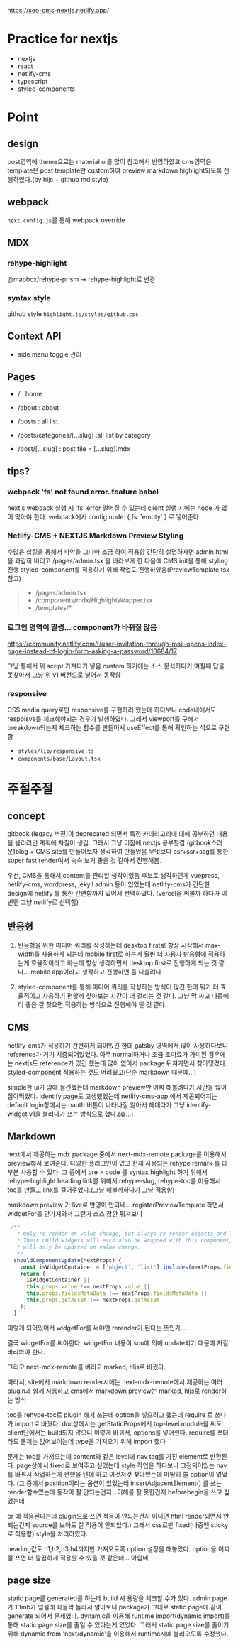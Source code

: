 https://seo-cms-nextjs.netlify.app/

# Practice for nextjs

- nextjs
- react
- netlify-cms
- typescript
- styled-components

# Point

## design

post영역에 theme으로는 material ui를 많이 참고해서 반영하였고
cms영역은 template은 post template만 custom하여 preview markdown highlight되도록 진행하였다.(by hljs + github md style)

## webpack

`next.config.js`를 통해 webpack override

## MDX

### rehype-highlight

@mapbox/rehype-prism -> rehype-highlight로 변경

### syntax style

github style
`highlight.js/styles/github.css`

## Context API

- side menu toggle 관리

## Pages

- / : home
- /about : about

- /posts : all list
- /posts/categories/[...slug] :all list by category
- /post/[...slug] : post file = [...slug].mdx

## tips?

### **webpack 'fs' not found error. feature babel**

nextjs webpack 실행 시 'fs' error 떨어질 수 있는데 client 실행 시에는 node 가 없어 막아야 한다.
webpack에서 config.node: { fs: 'empty' } 로 넣어준다.

### **Netlify-CMS + NEXTJS Markdown Preview Styling**

수많은 삽질을 통해서 파악을 그나마 조금 하여 적용함
간단히 설명하자면
admin.html을 과감히 버리고
/pages/admin.tsx 을 바라보게 한 다음에
CMS init을 통해 styling 진행
styled-component를 적용하기 위해 작업도 진행하였음(PreviewTemplate.tsx 참고)

> - /pages/admin.tsx
> - /components/mdx/HighlightWrapper.tsx
> - /templates/\*

### **로그인 영역이 말썽... component가 바뀌질 않음**

https://community.netlify.com/t/user-invitation-through-mail-opens-index-page-instead-of-login-form-asking-a-password/10684/17

<script src="https://identity.netlify.com/v1/netlify-identity-widget.js"></script>

그냥 <Head> 통해서 위 script 가져다가 넣음
custom 하기에는 소스 분석하다가 며칠째 답을 못찾아서
그냥 위 v1 버전으로 넣어서 동작함

### **responsive**

CSS media query로만 responsive를 구현하려 했는데
하다보니 code내에서도 respoisve를 체크해야되는 경우가 발생하였다.
그래서 viewport를 구해서 breakdown되는지 체크하는 함수를 만들어서 useEffect를 통해 확인하는 식으로 구현함

- `styles/lib/responsive.ts`
- `components/base/Layout.tsx`

# 주절주절

## concept

gitbook (legacy 버전)이 deprecated 되면서
특정 카데리고리에 대해 공부하던 내용을 올리려던 계획에 차질이 생김.
그래서 그냥 이참에 nextjs 공부할겸 (gitbook스러운)blog + CMS site를 만들어보자 생각하여 만들었음
무엇보다 csr+ssr+ssg를 통한 super fast render여서 슥슥 보기 좋을 것 같아서 진행해봄.

우선, CMS을 통해서 content를 관리할 생각이었음
후보로 생각하던게 vuepress, netlify-cms, wordpress, jekyll admin 등이 있었는데
netlify-cms가 간단한 design에 netlify 를 통한 간편함까지 있어서 선택하였다.
(vercel을 써볼까 하다가 이번엔 그냥 netlify로 선택함)

## 반응형

1.  반응형을 위한 미디어 쿼리를 작성하는데
    desktop first로 항상 시작해서 max-width를 사용하게 되는데
    mobile first로 하는게 훨씬 더 사용자 반응형에 적용하는게 효율적이라고 하는데
    항상 생각하면서 desktop first로 진행하게 되는 것 같다...
    mobile app이라고 생각하고 진행하면 좀 나을려나

2.  styled-component를 통해 미디어 쿼리를 작성하는 방식이 많긴 한데
    뭐가 더 효율적이고 사용하기 편할까 찾아보는 시간이 더 걸리는 것 같다.
    그냥 막 짜고 나중에 더 좋은 걸 찾으면 적용하는 방식으로 진행해야 될 것 같다.

## CMS

netlify-cms가 적용하기 간편하게 되어있긴 한데 gatsby 영역에서 많이 사용하다보니 reference가 거기 치중되어있었다.
아주 normal하거나 조금 조미료가 가미된 경우에는 nextjs도 reference가 있긴 했는데 많이 없어서 package 뒤져가면서 찾아댕겼다.
styled-component 적용하는 것도 어려웠고(단순 markdown 때문에...)

simple한 ui가 맘에 들긴했는데 markdown preview만 어찌 해볼려다가 시간을 많이 잡아먹었다.
identify page도 고생했었는데 netlify-cms-app 에서 제공되어지는 default login창에서는 oauth 버튼이 나타나질 않아서 헤매다가
그냥 identify-widget v1을 불러다가 쓰는 방식으로 했다.(휴...)

## Markdown

next에서 제공하는 mdx package 중에서 next-mdx-remote package를 이용해서 preview해서 보여준다.
다양한 플러그인이 있고 현재 사용되는 rehype remark 를 대부분 사용할 수 있다.
그 중에서 pre > code 를 syntax highlight 하기 위해서 rehype-highlight
heading link를 위해서 rehype-slug, rehype-toc를 이용해서 toc를 만들고 link를 걸어주었다.(그냥 해볼까하다가 그냥 적용함)

markdown preview 가 live로 반영이 안되네...
registerPreviewTemplate 하면서 widgetFor를 안가져와서 그런가
소스 잠깐 뒤져보니

```js
 /**
   * Only re-render on value change, but always re-render objects and lists.
   * Their child widgets will each also be wrapped with this component, and
   * will only be updated on value change.
   */
  shouldComponentUpdate(nextProps) {
    const isWidgetContainer = ['object', 'list'].includes(nextProps.field.get('widget'));
    return (
      isWidgetContainer ||
      this.props.value !== nextProps.value ||
      this.props.fieldsMetaData !== nextProps.fieldsMetaData ||
      this.props.getAsset !== nextProps.getAsset
    );
  }
```

이렇게 되어있어서 widgetFor를 써야만 rerender가 된다는 뜻인가...

결국 widgetFor를 써야한다.
widgetFor 내용이 scu에 의해 update되기 때문에 저걸 바라봐야 한다.

그리고 next-mdx-remote를 버리고 marked, hljs로 바꿨다.

따라서,
site에서 markdown render시에는 next-mdx-remote에서 제공하는 여러 plugin과 함께 사용하고
cms에서 markdown preview는 marked, hljs로 render하는 방식

toc를 rehype-toc로 plugin 해서 쓰는데 option을 넣으려고 했는데
require 로 쓰다가 import로 바꿨다.
doc상에서는 getStaticProps에서 top-level module을 써도 client단에서는 build되지 않으니
이렇게 바꿔서, options를 넣어줬다. require를 쓰더라도 문제는 없어보이는데 type을 가져오기 위해 import 했다

문제는 toc를 가져오는데 content와 같은 level에 nav tag를 가진 element로 반환된다.
page상에서 fixed로 보여주고 싶었는데 style 작업을 하다보니 고정되어있는 nav를 바꿔서 작업하는게 편했을 텐데
하고 이것저것 찾아봤는데 마땅히 쓸 option이 없었다.
(그 중에서 position이라는 옵션이 있었는데 insertAdjacentElement() 를 쓰는 render함수였는데
동작이 잘 안되는건지...이해를 잘 못한건지 beforebegin을 쓰고 싶었는데 <main> or <body>에 적용된다는데
plugin으로 쓰면 적용이 안되는건지 아니면 html render되면서 안되는건지 source를 보아도 잘 적용이 안되었다.)
그래서 css로만 fixed(나중엔 sticky로 적용함) style을 처리하였다.

heading값도 h1,h2,h3,h4까지만 가져오도록 option 설정을 해놓았다.
option을 어찌 잘 쓰면 더 깔끔하게 적용할 수 있을 것 같은데... 아쉽네

## page size

static page를 generated를 하는데 build 시 용량을 체크할 수가 있다.
admin page가 1.1mb가 넘길래 화들짝 놀라서 알아보니 package가 그대로 static page에 같이 generate 되어서 문제였다.
dynamic을 이용해 runtime import(dynamic import)를 통해 static page size를 줄일 수 있다는게 있었다.
그래서 static page size를 줄이기 위해 dynamic from 'next/dynamic'을 이용해서 runtime시에 불러오도록 수정했다.
